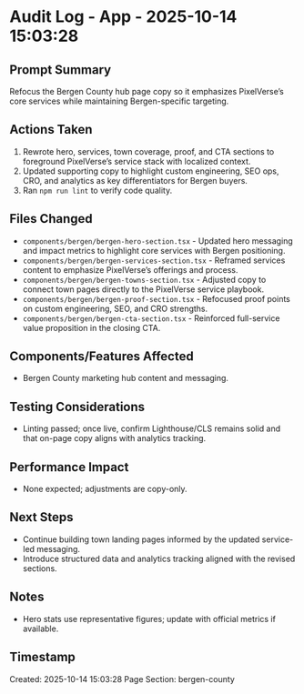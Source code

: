 # Audit Log - App - 2025-10-14 15:03:28

## Prompt Summary

Refocus the Bergen County hub page copy so it emphasizes PixelVerse’s core services while maintaining Bergen-specific targeting.

## Actions Taken

1. Rewrote hero, services, town coverage, proof, and CTA sections to foreground PixelVerse’s service stack with localized context.
2. Updated supporting copy to highlight custom engineering, SEO ops, CRO, and analytics as key differentiators for Bergen buyers.
3. Ran `npm run lint` to verify code quality.

## Files Changed

- `components/bergen/bergen-hero-section.tsx` - Updated hero messaging and impact metrics to highlight core services with Bergen positioning.
- `components/bergen/bergen-services-section.tsx` - Reframed services content to emphasize PixelVerse’s offerings and process.
- `components/bergen/bergen-towns-section.tsx` - Adjusted copy to connect town pages directly to the PixelVerse service playbook.
- `components/bergen/bergen-proof-section.tsx` - Refocused proof points on custom engineering, SEO, and CRO strengths.
- `components/bergen/bergen-cta-section.tsx` - Reinforced full-service value proposition in the closing CTA.

## Components/Features Affected

- Bergen County marketing hub content and messaging.

## Testing Considerations

- Linting passed; once live, confirm Lighthouse/CLS remains solid and that on-page copy aligns with analytics tracking.

## Performance Impact

- None expected; adjustments are copy-only.

## Next Steps

- Continue building town landing pages informed by the updated service-led messaging.
- Introduce structured data and analytics tracking aligned with the revised sections.

## Notes

- Hero stats use representative figures; update with official metrics if available.

## Timestamp

Created: 2025-10-14 15:03:28
Page Section: bergen-county

